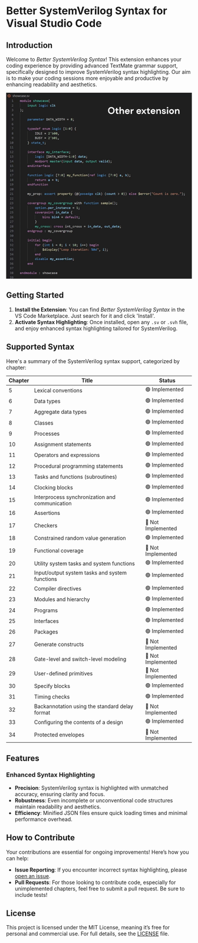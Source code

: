 # Better SystemVerilog Syntax for Visual Studio Code

## Introduction

Welcome to _Better SystemVerilog Syntax_! This extension enhances your coding experience by providing advanced TextMate grammar support, specifically designed to improve SystemVerilog syntax highlighting. Our aim is to make your coding sessions more enjoyable and productive by enhancing readability and aesthetics.

![showcase](assets/showcase.gif)

## Getting Started

1. **Install the Extension**: You can find _Better SystemVerilog Syntax_ in the VS Code Marketplace. Just search for it and click 'Install'.
2. **Activate Syntax Highlighting**: Once installed, open any `.sv` or `.svh` file, and enjoy enhanced syntax highlighting tailored for SystemVerilog.

## Supported Syntax

Here's a summary of the SystemVerilog syntax support, categorized by chapter:

| Chapter | Title                                          | Status             |
| ------- | ---------------------------------------------- | ------------------ |
| 5       | Lexical conventions                            | 🟢 Implemented     |
| 6       | Data types                                     | 🟢 Implemented     |
| 7       | Aggregate data types                           | 🟢 Implemented     |
| 8       | Classes                                        | 🟢 Implemented     |
| 9       | Processes                                      | 🟢 Implemented     |
| 10      | Assignment statements                          | 🟢 Implemented     |
| 11      | Operators and expressions                      | 🟢 Implemented     |
| 12      | Procedural programming statements              | 🟢 Implemented     |
| 13      | Tasks and functions (subroutines)              | 🟢 Implemented     |
| 14      | Clocking blocks                                | 🟢 Implemented     |
| 15      | Interprocess synchronization and communication | 🟢 Implemented     |
| 16      | Assertions                                     | 🟢 Implemented     |
| 17      | Checkers                                       | 🔴 Not Implemented |
| 18      | Constrained random value generation            | 🟢 Implemented     |
| 19      | Functional coverage                            | 🔴 Not Implemented |
| 20      | Utility system tasks and system functions      | 🟢 Implemented     |
| 21      | Input/output system tasks and system functions | 🟢 Implemented     |
| 22      | Compiler directives                            | 🟢 Implemented     |
| 23      | Modules and hierarchy                          | 🟢 Implemented     |
| 24      | Programs                                       | 🟢 Implemented     |
| 25      | Interfaces                                     | 🟢 Implemented     |
| 26      | Packages                                       | 🟢 Implemented     |
| 27      | Generate constructs                            | 🔴 Not Implemented |
| 28      | Gate-level and switch-level modeling           | 🔴 Not Implemented |
| 29      | User-defined primitives                        | 🔴 Not Implemented |
| 30      | Specify blocks                                 | 🟢 Implemented     |
| 31      | Timing checks                                  | 🟢 Implemented     |
| 32      | Backannotation using the standard delay format | 🔴 Not Implemented |
| 33      | Configuring the contents of a design           | 🟢 Implemented     |
| 34      | Protected envelopes                            | 🔴 Not Implemented |

## Features

### Enhanced Syntax Highlighting

- **Precision**: SystemVerilog syntax is highlighted with unmatched accuracy, ensuring clarity and focus.
- **Robustness**: Even incomplete or unconventional code structures maintain readability and aesthetics.
- **Efficiency**: Minified JSON files ensure quick loading times and minimal performance overhead.

## How to Contribute

Your contributions are essential for ongoing improvements! Here’s how you can help:

- **Issue Reporting**: If you encounter incorrect syntax highlighting, please [open an issue](link-to-issues).
- **Pull Requests**: For those looking to contribute code, especially for unimplemented chapters, feel free to submit a pull request. Be sure to include tests!

## License

This project is licensed under the MIT License, meaning it’s free for personal and commercial use. For full details, see the [LICENSE](LICENSE) file.
